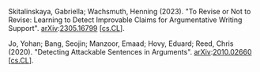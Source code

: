 
Skitalinskaya, Gabriella; Wachsmuth, Henning (2023). "To Revise or Not to Revise: Learning to Detect Improvable Claims for Argumentative Writing Support". [arXiv](https://en.wikipedia.org/wiki/ArXiv_\(identifier\) "ArXiv (identifier)"):[2305.16799](https://arxiv.org/abs/2305.16799) [[cs.CL](https://arxiv.org/archive/cs.CL)].

Jo, Yohan; Bang, Seojin; Manzoor, Emaad; Hovy, Eduard; Reed, Chris (2020). "Detecting Attackable Sentences in Arguments". [arXiv](https://en.wikipedia.org/wiki/ArXiv_\(identifier\) "ArXiv (identifier)"):[2010.02660](https://arxiv.org/abs/2010.02660) [[cs.CL](https://arxiv.org/archive/cs.CL)].

